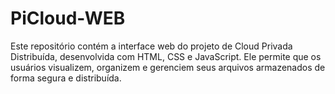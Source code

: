 # PiCloud-WEB
Este repositório contém a interface web do projeto de Cloud Privada Distribuída, desenvolvida com HTML, CSS e JavaScript. Ele permite que os usuários visualizem, organizem e gerenciem seus arquivos armazenados de forma segura e distribuída.
